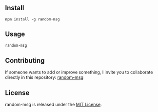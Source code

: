 ## Install

```npm
npm install -g random-msg
```

##  Usage

```bash
random-msg
```

##  Contributing
If someone wants to add or improve something, I invite you to collaborate directly in this repository: [random-msg](https://github.com/platzi/npm-random-msg)

##  License
random-msg is released under the [MIT License](https://opensource.org/licenses/MIT).
